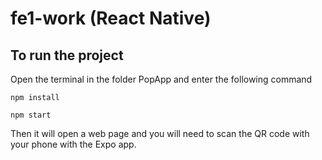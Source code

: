 # fe1-work (React Native)

## To run the project
Open the terminal in the folder PopApp and enter the following command

    npm install

    npm start

Then it will open a web page and you will need to scan the QR code with your phone with the Expo app.
